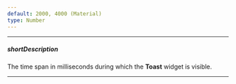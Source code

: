 ```yaml
---
default: 2000, 4000 (Material)
type: Number
---
```

---
##### shortDescription
The time span in milliseconds during which the **Toast** widget is visible.

---
